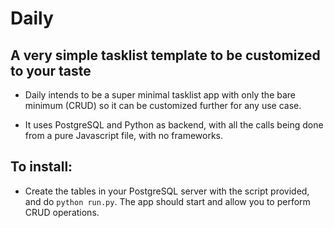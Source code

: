 # Daily

## A very simple tasklist template to be customized to your taste

+ Daily intends to be a super minimal tasklist app with only the bare minimum (CRUD) so it can be customized further for any use case. 

+ It uses PostgreSQL and Python as backend, with all the calls being done from a pure Javascript file, with no frameworks. 

## To install: 

+ Create the tables in your PostgreSQL server with the script provided, and do `python run.py`. The app should start and allow you to perform CRUD operations. 

